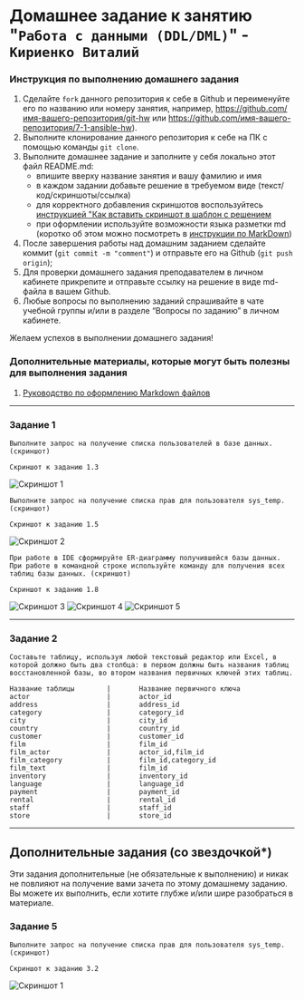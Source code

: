 # Домашнее задание к занятию "`Работа с данными (DDL/DML)`" - `Кириенко Виталий`


### Инструкция по выполнению домашнего задания

   1. Сделайте `fork` данного репозитория к себе в Github и переименуйте его по названию или номеру занятия, например, https://github.com/имя-вашего-репозитория/git-hw или  https://github.com/имя-вашего-репозитория/7-1-ansible-hw).
   2. Выполните клонирование данного репозитория к себе на ПК с помощью команды `git clone`.
   3. Выполните домашнее задание и заполните у себя локально этот файл README.md:
      - впишите вверху название занятия и вашу фамилию и имя
      - в каждом задании добавьте решение в требуемом виде (текст/код/скриншоты/ссылка)
      - для корректного добавления скриншотов воспользуйтесь [инструкцией "Как вставить скриншот в шаблон с решением](https://github.com/netology-code/sys-pattern-homework/blob/main/screen-instruction.md)
      - при оформлении используйте возможности языка разметки md (коротко об этом можно посмотреть в [инструкции  по MarkDown](https://github.com/netology-code/sys-pattern-homework/blob/main/md-instruction.md))
   4. После завершения работы над домашним заданием сделайте коммит (`git commit -m "comment"`) и отправьте его на Github (`git push origin`);
   5. Для проверки домашнего задания преподавателем в личном кабинете прикрепите и отправьте ссылку на решение в виде md-файла в вашем Github.
   6. Любые вопросы по выполнению заданий спрашивайте в чате учебной группы и/или в разделе “Вопросы по заданию” в личном кабинете.
   
Желаем успехов в выполнении домашнего задания!
   
### Дополнительные материалы, которые могут быть полезны для выполнения задания

1. [Руководство по оформлению Markdown файлов](https://gist.github.com/Jekins/2bf2d0638163f1294637#Code)

---

### Задание 1

`Выполните запрос на получение списка пользователей в базе данных. (скриншот)`

`Скриншот к заданию 1.3`

![Скриншот 1](https://github.com/vkir43/git/blob/main/db4/img/db1.jpg)

`Выполните запрос на получение списка прав для пользователя sys_temp. (скриншот)`

`Скриншот к заданию 1.5`

![Скриншот 2](https://github.com/vkir43/git/blob/main/db4/img/db2.jpg)

`При работе в IDE сформируйте ER-диаграмму получившейся базы данных. При работе в командной строке используйте команду для получения всех таблиц базы данных. (скриншот)`

`Скриншот к заданию 1.8`

![Скриншот 3](https://github.com/vkir43/git/blob/main/db4/img/db3.jpg)
![Скриншот 4](https://github.com/vkir43/git/blob/main/db4/img/db4.jpg)
![Скриншот 5](https://github.com/vkir43/git/blob/main/db4/img/db5.jpg)

---

### Задание 2

`Составьте таблицу, используя любой текстовый редактор или Excel, в которой должно быть два столбца: в первом должны быть названия таблиц восстановленной базы, во втором названия первичных ключей этих таблиц.`

```
Название таблицы        |       Название первичного ключа
actor                   |       actor_id
address                 |       address_id
category                |       category_id
city                    |       city_id
country                 |       country_id
customer                |       customer_id
film                    |       film_id
film_actor              |       actor_id,film_id
film_category           |       film_id,category_id
film_text               |       film_id
inventory               |       inventory_id
language                |       language_id
payment                 |       payment_id
rental                  |       rental_id
staff                   |       staff_id
store                   |       store_id
```

---

## Дополнительные задания (со звездочкой*)

Эти задания дополнительные (не обязательные к выполнению) и никак не повлияют на получение вами зачета по этому домашнему заданию. Вы можете их выполнить, если хотите глубже и/или шире разобраться в материале.

### Задание 5

`Выполните запрос на получение списка прав для пользователя sys_temp. (скриншот)`

`Скриншот к заданию 3.2`

![Скриншот 1](https://github.com/vkir43/git/blob/main/db4/img/db6.jpg)
